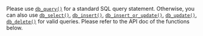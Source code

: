 Please use [`db_query()`](#db_query) for a standard SQL query statement. Otherwise, you can also use [`db_select()`](#db_select), [`db_insert()`](#db_insert), [`db_insert_or_update()`](#db_insert_or_update), [`db_update()`](#db_update), [`db_delete()`](#db_delete) for valid queries. Please refer to the API doc of the functions below.